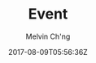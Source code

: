 ---
title: "Event"
github: https://github.com/melvinchng/event-jekyll-theme
demo: https://event-jekyll-theme.github.io/
author: Melvin Ch'ng

ssg:
  - Jekyll
cms:
  - No Cms
date: 2017-08-09T05:56:36Z
github_branch: master
description: "Jekyll Theme package for your event"
stale: true
---
